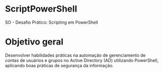 # ScriptPowerShell
SO - Desafio Prático: Scripting em PowerShell


# Objetivo geral
Desenvolver habilidades práticas na automação de gerenciamento de contas de usuários e
grupos no Active Directory (AD) utilizando PowerShell, aplicando boas práticas de segurança
da informação.
